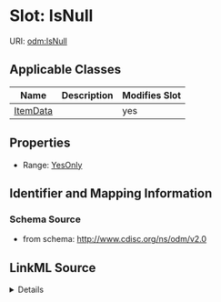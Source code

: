 # Slot: IsNull

URI: [odm:IsNull](http://www.cdisc.org/ns/odm/v2.0/IsNull)



<!-- no inheritance hierarchy -->




## Applicable Classes

| Name | Description | Modifies Slot |
| --- | --- | --- |
[ItemData](ItemData.md) |  |  yes  |







## Properties

* Range: [YesOnly](YesOnly.md)





## Identifier and Mapping Information







### Schema Source


* from schema: http://www.cdisc.org/ns/odm/v2.0




## LinkML Source

<details>
```yaml
name: IsNull
from_schema: http://www.cdisc.org/ns/odm/v2.0
rank: 1000
alias: IsNull
domain_of:
- ItemData
range: YesOnly

```
</details>